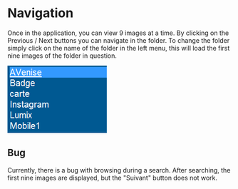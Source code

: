 # Navigation

Once in the application, you can view 9 images at a time.
By clicking on the Previous / Next buttons you can navigate in the folder.
To change the folder simply click on the name of the folder in the left menu, this will load the first nine images of the folder in question.


![](/docs/assets/menu.png)

## Bug

Currently, there is a bug with browsing during a search. After searching, the first nine images are displayed, but the "Suivant" button does not work.